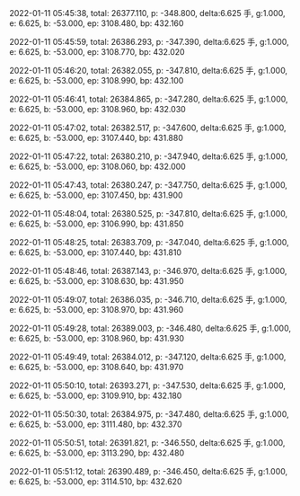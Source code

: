2022-01-11 05:45:38, total: 26377.110, p: -348.800, delta:6.625 手, g:1.000, e: 6.625, b: -53.000, ep: 3108.480, bp: 432.160

2022-01-11 05:45:59, total: 26386.293, p: -347.390, delta:6.625 手, g:1.000, e: 6.625, b: -53.000, ep: 3108.770, bp: 432.020

2022-01-11 05:46:20, total: 26382.055, p: -347.810, delta:6.625 手, g:1.000, e: 6.625, b: -53.000, ep: 3108.990, bp: 432.100

2022-01-11 05:46:41, total: 26384.865, p: -347.280, delta:6.625 手, g:1.000, e: 6.625, b: -53.000, ep: 3108.960, bp: 432.030

2022-01-11 05:47:02, total: 26382.517, p: -347.600, delta:6.625 手, g:1.000, e: 6.625, b: -53.000, ep: 3107.440, bp: 431.880

2022-01-11 05:47:22, total: 26380.210, p: -347.940, delta:6.625 手, g:1.000, e: 6.625, b: -53.000, ep: 3108.060, bp: 432.000

2022-01-11 05:47:43, total: 26380.247, p: -347.750, delta:6.625 手, g:1.000, e: 6.625, b: -53.000, ep: 3107.450, bp: 431.900

2022-01-11 05:48:04, total: 26380.525, p: -347.810, delta:6.625 手, g:1.000, e: 6.625, b: -53.000, ep: 3106.990, bp: 431.850

2022-01-11 05:48:25, total: 26383.709, p: -347.040, delta:6.625 手, g:1.000, e: 6.625, b: -53.000, ep: 3107.440, bp: 431.810

2022-01-11 05:48:46, total: 26387.143, p: -346.970, delta:6.625 手, g:1.000, e: 6.625, b: -53.000, ep: 3108.630, bp: 431.950

2022-01-11 05:49:07, total: 26386.035, p: -346.710, delta:6.625 手, g:1.000, e: 6.625, b: -53.000, ep: 3108.970, bp: 431.960

2022-01-11 05:49:28, total: 26389.003, p: -346.480, delta:6.625 手, g:1.000, e: 6.625, b: -53.000, ep: 3108.960, bp: 431.930

2022-01-11 05:49:49, total: 26384.012, p: -347.120, delta:6.625 手, g:1.000, e: 6.625, b: -53.000, ep: 3108.640, bp: 431.970

2022-01-11 05:50:10, total: 26393.271, p: -347.530, delta:6.625 手, g:1.000, e: 6.625, b: -53.000, ep: 3109.910, bp: 432.180

2022-01-11 05:50:30, total: 26384.975, p: -347.480, delta:6.625 手, g:1.000, e: 6.625, b: -53.000, ep: 3111.480, bp: 432.370

2022-01-11 05:50:51, total: 26391.821, p: -346.550, delta:6.625 手, g:1.000, e: 6.625, b: -53.000, ep: 3113.290, bp: 432.480

2022-01-11 05:51:12, total: 26390.489, p: -346.450, delta:6.625 手, g:1.000, e: 6.625, b: -53.000, ep: 3114.510, bp: 432.620